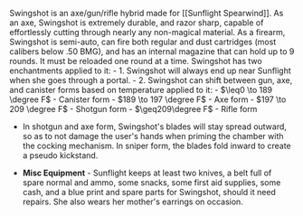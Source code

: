  Swingshot is an axe/gun/rifle hybrid made for [[Sunflight Spearwind]]. As an axe, Swingshot is extremely durable, and razor sharp, capable of effortlessly cutting through nearly any non-magical material. As a firearm, Swingshot is semi-auto, can fire both regular and dust cartridges (most calibers below .50 BMG), and has an internal magazine that can hold up to 9 rounds. It must be reloaded one round at a time. Swingshot has two enchantments applied to it:
	- 1. Swingshot will always end up near Sunflight when she goes through a portal. 
	- 2. Swingshot can shift between gun, axe, and canister forms based on temperature applied to it:
		- $\leq0 \to 189 \degree F$ \- Canister form
		- $189 \to 197 \degree F$ \- Axe form
		- $197 \to 209 \degree F$ \- Shotgun form
		- $\geq209\degree F$ \- Rifle form
- In shotgun and axe form, Swingshot's blades will stay spread outward, so as to not damage the user's hands when priming the chamber with the cocking mechanism. In sniper form, the blades fold inward to create a pseudo kickstand.

- **Misc Equipment** \- Sunflight keeps at least two knives, a belt full of spare normal and ammo, some snacks, some first aid supplies, some cash, and a blue print and spare parts for Swingshot, should it need repairs. She also wears her mother's earrings on occasion.